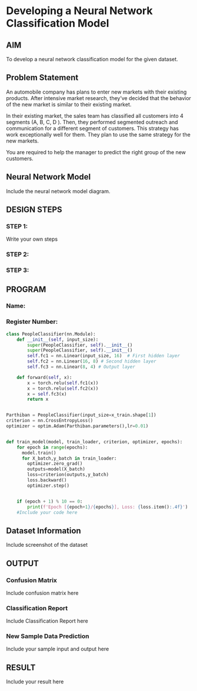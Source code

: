 # Developing a Neural Network Classification Model

## AIM

To develop a neural network classification model for the given dataset.

## Problem Statement

An automobile company has plans to enter new markets with their existing products. After intensive market research, they’ve decided that the behavior of the new market is similar to their existing market.

In their existing market, the sales team has classified all customers into 4 segments (A, B, C, D ). Then, they performed segmented outreach and communication for a different segment of customers. This strategy has work exceptionally well for them. They plan to use the same strategy for the new markets.

You are required to help the manager to predict the right group of the new customers.

## Neural Network Model

Include the neural network model diagram.

## DESIGN STEPS

### STEP 1:
Write your own steps

### STEP 2:

### STEP 3:


## PROGRAM

### Name: 
### Register Number:

```python
class PeopleClassifier(nn.Module):
    def __init__(self, input_size):
        super(PeopleClassifier, self).__init__()
        super(PeopleClassifier, self).__init__()
        self.fc1 = nn.Linear(input_size, 16)  # First hidden layer
        self.fc2 = nn.Linear(16, 8) # Second hidden layer
        self.fc3 = nn.Linear(8, 4) # Output layer

    def forward(self, x):
        x = torch.relu(self.fc1(x))
        x = torch.relu(self.fc2(x))
        x = self.fc3(x)
        return x


```
```python

Parthiban = PeopleClassifier(input_size=x_train.shape[1])
criterion = nn.CrossEntropyLoss()
optimizer = optim.Adam(Parthiban.parameters(),lr=0.01)
```
```python

def train_model(model, train_loader, criterion, optimizer, epochs):
    for epoch in range(epochs):
      model.train()
      for X_batch,y_batch in train_loader:
        optimizer.zero_grad()
        outputs=model(X_batch)
        loss=criterion(outputs,y_batch)
        loss.backward()
        optimizer.step()


    if (epoch + 1) % 10 == 0:
        print(f'Epoch [{epoch+1}/{epochs}], Loss: {loss.item():.4f}')
    #Include your code here
```



## Dataset Information

Include screenshot of the dataset

## OUTPUT



### Confusion Matrix

Include confusion matrix here

### Classification Report

Include Classification Report here


### New Sample Data Prediction

Include your sample input and output here

## RESULT
Include your result here
